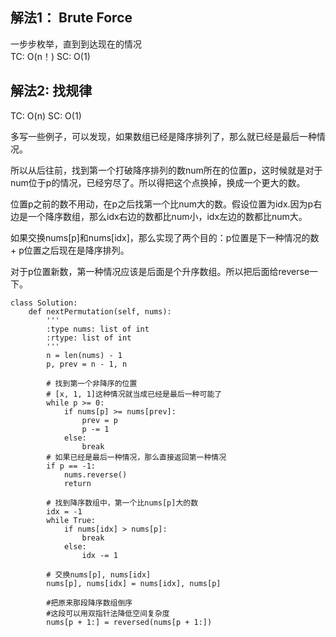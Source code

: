 ## 解法1： Brute Force
一步步枚举，直到到达现在的情况  
TC: O(n！) SC: O(1)


## 解法2: 找规律
TC: O(n) SC: O(1)

多写一些例子，可以发现，如果数组已经是降序排列了，那么就已经是最后一种情况。

所以从后往前，找到第一个打破降序排列的数num所在的位置p，这时候就是对于num位于p的情况，已经穷尽了。所以得把这个点换掉，换成一个更大的数。

位置p之前的数不用动，在p之后找第一个比num大的数。假设位置为idx.因为p右边是一个降序数组，那么idx右边的数都比num小，idx左边的数都比num大。

如果交换nums[p]和nums[idx]，那么实现了两个目的：p位置是下一种情况的数 + p位置之后现在是降序排列。

对于p位置新数，第一种情况应该是后面是个升序数组。所以把后面给reverse一下。

```
class Solution:
    def nextPermutation(self, nums):
        '''
        :type nums: list of int
        :rtype: list of int
        '''
        n = len(nums) - 1
        p, prev = n - 1, n

        # 找到第一个非降序的位置
        # [x, 1, 1]这种情况就当成已经是最后一种可能了
        while p >= 0:
            if nums[p] >= nums[prev]:
                prev = p
                p -= 1
            else:
                break
        # 如果已经是最后一种情况，那么直接返回第一种情况    
        if p == -1:
            nums.reverse()
            return

        # 找到降序数组中，第一个比nums[p]大的数
        idx = -1
        while True:
            if nums[idx] > nums[p]:
                break
            else:
                idx -= 1
            
        # 交换nums[p], nums[idx]
        nums[p], nums[idx] = nums[idx], nums[p]

        #把原来那段降序数组倒序
        #这段可以用双指针法降低空间复杂度
        nums[p + 1:] = reversed(nums[p + 1:])

        
        
```

